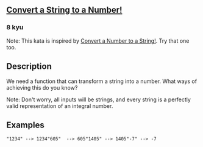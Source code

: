 <h2><a href=https://www.codewars.com/kata/544675c6f971f7399a000e79/train/ruby target="_blank">Convert a String to a Number!</a></h2><h3>8 kyu</h3><p>Note: This kata is inspired by <a href="http://www.codewars.com/kata/convert-a-number-to-a-string/" data-turbolinks="false" target="_blank">Convert a Number to a String!</a>. Try that one too.</p><h2 id="description">Description</h2><p>We need a function that can transform a string into a number. What ways of achieving this do you know?</p><p>Note: Don't worry, all inputs will be strings, and every string is a perfectly valid representation of an integral number.</p><h2 id="examples">Examples</h2><pre><code>"1234" --&gt; 1234"605"  --&gt; 605"1405" --&gt; 1405"-7" --&gt; -7</code></pre>